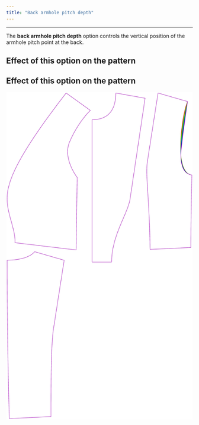 ```yaml
---
title: "Back armhole pitch depth"
---
```


***

The **back armhole pitch depth** option controls the vertical position of the armhole pitch point at the back.

## Effect of this option on the pattern

## Effect of this option on the pattern

![This image shows the effect of this option by superimposing several variants that have a different value for this option](noble_backarmholepitchdepth_sample.svg "Effect of this option on the pattern")
